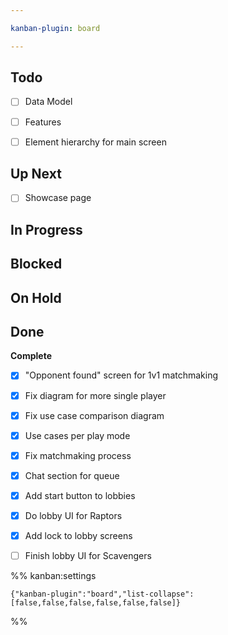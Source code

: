 ```yaml
---

kanban-plugin: board

---
```


## Todo

- [ ] Data Model
- [ ] Features
- [ ] Element hierarchy for main screen


## Up Next

- [ ] Showcase page


## In Progress



## Blocked



## On Hold



## Done

**Complete**
- [x] "Opponent found" screen for 1v1 matchmaking
- [x] Fix diagram for more single player
- [x] Fix use case comparison diagram
- [x] Use cases per play mode
- [x] Fix matchmaking process
- [x] Chat section for queue
- [x] Add start button to lobbies
- [x] Do lobby UI for Raptors
- [x] Add lock to lobby screens
- [ ] Finish lobby UI for Scavengers




%% kanban:settings
```
{"kanban-plugin":"board","list-collapse":[false,false,false,false,false,false]}
```
%%